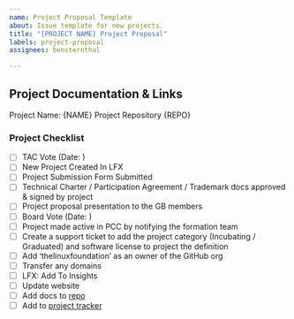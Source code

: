 ```yaml
---
name: Project Proposal Template
about: Issue template for new projects.
title: "[PROJECT NAME] Project Proposal"
labels: project-proposal
assignees: bensternthal

---
```


## Project Documentation & Links

Project Name: {NAME}
Project Repository {REPO}

### Project Checklist

- [ ] TAC Vote (Date: )
- [ ] New Project Created In LFX
- [ ] Project Submission Form Submitted 
- [ ] Technical Charter / Participation Agreement / Trademark docs approved & signed by project
- [ ] Project proposal presentation to the GB members
- [ ] Board Vote (Date: )
- [ ] Project made active in PCC by notifying the formation team
- [ ] Create a support ticket to add the project category (Incubating / Graduated) and software license to project the definition
- [ ] Add ‘thelinuxfoundation’ as an owner of the GitHub org
- [ ] Transfer any domains
- [ ] LFX: Add To Insights
- [ ] Update website
- [ ] Add docs to [repo](https://github.com/confidential-computing/governance/tree/main/Projects)
- [ ] Add to [project tracker](https://docs.google.com/spreadsheets/d/1crFOI5KRiYwZpurHuXdN7NnNVjCVddg2GKhVD72STIY/edit#gid=0)
